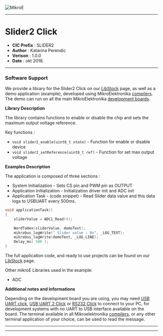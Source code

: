 ![MikroE](http://www.mikroe.com/img/designs/beta/logo_small.png)

---

# Slider2 Click

- **CIC Prefix**  : SLIDER2
- **Author**      : Katarina Perendic
- **Verison**     : 1.0.0
- **Date**        : okt 2018.

---

### Software Support

We provide a library for the Slider2 Click on our [LibStock](https://libstock.mikroe.com/projects/view/2613/slider-2-click) 
page, as well as a demo application (example), developed using MikroElektronika 
[compilers](http://shop.mikroe.com/compilers). The demo can run on all the main 
MikroElektronika [development boards](http://shop.mikroe.com/development-boards).

**Library Description**

The library contains functions to enable or disable the chip and sets the maximum output voltage reference.

Key functions :

- ``` void slider2_enable(uint8_t state) ``` - Function for enable or disable device
- ``` void slider2_setReference(uint8_t ref) ``` - Function for set max output voltage 

**Examples Description**

The application is composed of three sections :

- System Initialization - Sets CS pin and PWM pin as OUTPUT
- Application Initialization - Initialization driver init and ADC init
- Application Task - (code snippet) - Read Slider data value and this data logs to USBUART every 500ms.


```.c
void applicationTask()
{
    sliderValue = ADC1_Read(4);
    
    WordToHex(sliderValue, demoText);
    mikrobus_logWrite(" Slider value : 0x", _LOG_TEXT);
    mikrobus_logWrite(demoText, _LOG_LINE);
    Delay_ms( 500 );
}
```

The full application code, and ready to use projects can be found on our 
[LibStock](https://libstock.mikroe.com/projects/view/2613/slider-2-click) page.

Other mikroE Libraries used in the example:

- ADC

**Additional notes and informations**

Depending on the development board you are using, you may need 
[USB UART click](http://shop.mikroe.com/usb-uart-click), 
[USB UART 2 Click](http://shop.mikroe.com/usb-uart-2-click) or 
[RS232 Click](http://shop.mikroe.com/rs232-click) to connect to your PC, for 
development systems with no UART to USB interface available on the board. The 
terminal available in all Mikroelektronika 
[compilers](http://shop.mikroe.com/compilers), or any other terminal application 
of your choice, can be used to read the message.

---
---
